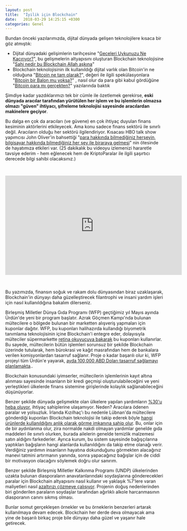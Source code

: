 ```yaml
---
layout: post
title:  "İyilik için Blockchain"
date:   2018-03-29 14:25:15 +0300
categories: Genel
---
```


Bundan önceki yazılarımızda, dijital dünyada gelişen teknolojilere kısaca bir göz atmıştık: 

- Dijital dünyadaki gelişimlerin tarihçesine "[Geceleri Uykunuzu Ne Kaçırıyor?](http://ademimerkezi.com/genel/2018/03/01/Geceleri-uykunuzu-ne-kaciriyor.html)", bu gelişmelerin altyapısını oluşturan Blockchain teknolojisine "[Sahi nedir bu Blockchain Allah aşkına](http://ademimerkezi.com/genel/2018/03/02/Sahi-nedir-bu-blockchain-allah-askina.html)" 
- Blockchain teknolojisinin ilk kullanıldığı dijital varlık olan Bitcoin'in ne olduğuna "[Bitcoin ne tam olarak?](http://ademimerkezi.com/genel/2018/03/13/Bitcoin-ne-tam-olarak.html)", değeri ile ilgili spekülasyonlara "[Bitcoin bir Balon mu yoksa?](http://ademimerkezi.com/genel/2018/03/05/Butun-bunlar-bir-balon-mu.html)" , nasıl olur da para gibi kabul gördüğüne "[Bitcoin para mı gerçekten?](http://ademimerkezi.com/genel/2018/03/22/Bitcoin-para-mi-gercekten.html)" yazılarında baktık

Şimdiye kadar yazdıklarımızı tek bir cümle ile özetlemek gerekirse, **eski dünyada aracılar tarafından yürütülen her işlem ve bu işlemlerin olmazsa olmazı "güven" ihtiyacı, şifreleme teknolojisi sayesinde aracılardan makinelere geçiyor**. 

Bu dalga en çok da aracıları (ve güvene) en çok ihtiyaç duyulan finans kesiminin aktörlerini etkileyecek. Ama konu sadece finans sektörü ile sınırlı değil. Aracıların olduğu her sektörü ilgilendiriyor. Kısacası HBO talk show yapımcısı John Oliver'in bahsettiği "[para hakkında bilmediğiniz herşeyin, bilgisayar hakkında bilmediğiniz her şey ile biraraya gelmesi](https://youtu.be/g6iDZspbRMg)" nin ötesinde de hayatımıza etkileri var. (25 dakikalık bu videoyu izlemenizi hararetle tavsiye ederim - hem eğlenecek hem de KriptoParalar ile ilgili şaşırtıcı derecede bilgi sahibi olacaksınız.) 

&nbsp;

<iframe width="560" height="315" src="https://www.youtube.com/embed/g6iDZspbRMg" frameborder="0" allow="autoplay; encrypted-media" allowfullscreen></iframe>

&nbsp;

Bu yazımızda, finansın soğuk ve rakam dolu dünyasından biraz uzaklaşarak, Blockchain'in dünyayı daha güzelleştirecek filantrophi ve insani yardım işleri için nasıl kullanıldığına bakalım dilerseniz. 

Birleşmiş Milletler Dünya Gıda Programı (WFP) geçtiğimiz yıl Mayıs ayında Ürdün'de yeni bir program başlatır. Azrak Göçmen Kampı'nda bulunan mültecilere o bölgede bulunan bir marketten alışveriş yapmaları için kuponlar dağıtır. WFP, bu kuponları halihazırda kullandığı biyometrik tanımlama teknolojisinin içine Blockchain'i entegre eder, dolayısıyla mülteciler süpermarkette [retina okuyucuya bakarak](https://www.wfp.org/news/news-release/wfp-introduces-innovative-iris-scan-technology-provide-food-assistance-syrian-refu?_ga=2.69982032.171380775.1522352727-1632756231.1522352727) bu kuponları kullanırlar. Bu sayede, mültecilerin bütün işlemleri sorunsuz bir şekilde Blockchain üzerinde tutularak, hem bürokrasi ve kağıt masrafından hem de bankalara verilen komisyonlardan tasarruf sağlanır. Proje o kadar başarılı olur ki, WFP projeyi tüm Ürdün'e yayarak, [ayda 100,000 ABD Doları tasarruf sağlamayı planlamakta](https://www.wired.com/story/refugees-but-on-the-blockchain/).. 

Blockchain konusundaki iyimserler, mültecilerin işlemlerinin kayıt altına alınması sayesinde insanların bir kredi geçmişi oluşturulabileceğini ve yeni yerleştikleri ülkelerde finans sistemine girişlerinde kolaylık sağlanabileceğini düşünüyorlar. 

Benzer şekilde dünyada gelişmekte olan ülkelere yapılan yardımların [%30'u heba oluyor](https://www.cgdev.org/blog/how-much-aid-really-lost-corruption), ihtiyaç sahiplerine ulaşamıyor. Neden? Aracılara ödenen paralar ve yolsuzluk. İrlanda Kızılhaç'ı bu nedenle Lübnan'da mültecilere gönderdiği kuponları Blockchain teknolojisi ile takip ederek böyle [hangi ürünlerde kullanıldığını anlık olarak görme imkanına sahip olur](https://medium.com/@DemandASME/as-they-say-follow-the-money-462f00ac16bd). Bu, onlar için de bir aydınlanma olur, zira normalde nakdi olmayan yardımlar genelde gıda maddeleri ile sınırlı olurken, burada ailelerin genelde temizlik malzemesi satın aldığını farkederler. Ayrıca kurum, bu sistem sayesinde bağışçılarına yaptıkları bağışların hangi alanlarda kullanıldığını da takip etme olanağı verir. Verdiğiniz yardımın insanların hayatına dokunduğunu görmekten alacağınız manevi tatmini artırmanın yanında, sonra yapacağınız bağışlar için de ciddi bir motivasyon olacağını söylemek doğru olur sanırım.

Benzer şekilde Birleşmiş Milletler Kalkınma Programı (UNDP) ülkelerinden uzakta bulunan diasporaların anavatanlarındaki soydaşlarına gönderecekleri paralar için Blockchain altyapısını nasıl kullanır ve yaklaşık %7'lere varan maliyetleri nasıl [azaltırızı çözmeye çalışıyor](http://altfinlab.org/blog/serbia-sending-remittances-from-serbian-diaspora-to-the-city-of-nis-beneficiaries). Projenin doğuş nedenlerinden biri gönderilen paraların soydaşlar tarafından ağırlıklı alkole harcanmasının diasporanın canını sıkmış olması. 

Bunlar somut gerçekleşen örnekler ve bu örneklerin benzerleri artarak kullanılmaya devam edecek. Blockchain her derde deva olmayacak ama yine de başarılı birkaç proje bile dünyayı daha güzel ve yaşanır hale getirecek. 







